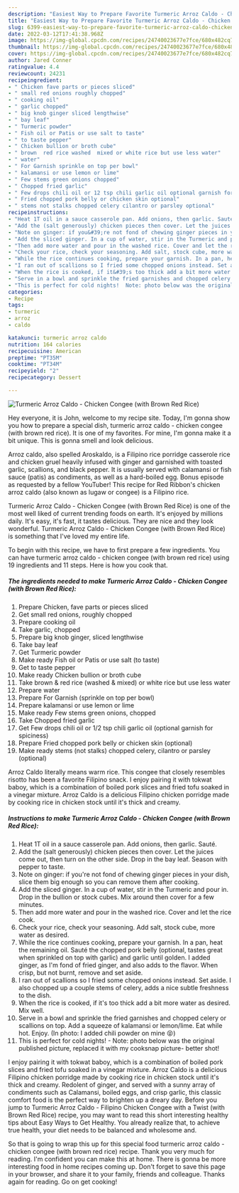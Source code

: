 ```yaml
---
description: "Easiest Way to Prepare Favorite Turmeric Arroz Caldo - Chicken Congee (with Brown Red Rice)"
title: "Easiest Way to Prepare Favorite Turmeric Arroz Caldo - Chicken Congee (with Brown Red Rice)"
slug: 6399-easiest-way-to-prepare-favorite-turmeric-arroz-caldo-chicken-congee-with-brown-red-rice
date: 2022-03-12T17:41:38.968Z
image: https://img-global.cpcdn.com/recipes/24740023677e7fce/680x482cq70/turmeric-arroz-caldo-chicken-congee-with-brown-red-rice-recipe-main-photo.jpg
thumbnail: https://img-global.cpcdn.com/recipes/24740023677e7fce/680x482cq70/turmeric-arroz-caldo-chicken-congee-with-brown-red-rice-recipe-main-photo.jpg
cover: https://img-global.cpcdn.com/recipes/24740023677e7fce/680x482cq70/turmeric-arroz-caldo-chicken-congee-with-brown-red-rice-recipe-main-photo.jpg
author: Jared Conner
ratingvalue: 4.4
reviewcount: 24231
recipeingredient:
- " Chicken fave parts or pieces sliced"
- " small red onions roughly chopped"
- " cooking oil"
- " garlic chopped"
- " big knob ginger sliced lengthwise"
- " bay leaf"
- " Turmeric powder"
- " Fish oil or Patis or use salt to taste"
- " to taste pepper"
- " Chicken bullion or broth cube"
- " brown  red rice washed  mixed or white rice but use less water"
- " water"
- " For Garnish sprinkle on top per bowl"
- " kalamansi or use lemon or lime"
- " Few stems green onions chopped"
- " Chopped fried garlic"
- " Few drops chili oil or 12 tsp chili garlic oil optional garnish for spiciness"
- " Fried chopped pork belly or chicken skin optional"
- " stems not stalks chopped celery cilantro or parsley optional"
recipeinstructions:
- "Heat 1T oil in a sauce casserole pan. Add onions, then garlic. Sauté."
- "Add the (salt generously) chicken pieces then cover. Let the juices come out, then turn on the other side. Drop in the bay leaf. Season with pepper to taste."
- "Note on ginger: if you&#39;re not fond of chewing ginger pieces in your dish, slice them big enough so you can remove them after cooking."
- "Add the sliced ginger. In a cup of water, stir in the Turmeric and pour in. Drop in the bullion or stock cubes. Mix around then cover for a few minutes."
- "Then add more water and pour in the washed rice. Cover and let the rice cook."
- "Check your rice, check your seasoning. Add salt, stock cube, more water as desired."
- "While the rice continues cooking, prepare your garnish. In a pan, heat the remaining oil. Sauté the chopped pork belly (optional, tastes great when sprinkled on top with garlic) and garlic until golden. I added ginger, as I&#39;m fond of fried ginger, and also adds to the flavor. When crisp, but not burnt, remove and set aside."
- "I ran out of scallions so I fried some chopped onions instead. Set aside. I also chopped up a couple stems of celery, adds a nice subtle freshness to the dish."
- "When the rice is cooked, if it&#39;s too thick add a bit more water as desired. Mix well."
- "Serve in a bowl and sprinkle the fried garnishes and chopped celery or scallions on top. Add a squeeze of kalamansi or lemon/lime. Eat while hot. Enjoy. (In photo: I added chili powder on mine 😝)"
- "This is perfect for cold nights!  Note: photo below was the original published picture, replaced it with my cooksnap picture- better shot!"
categories:
- Recipe
tags:
- turmeric
- arroz
- caldo

katakunci: turmeric arroz caldo 
nutrition: 164 calories
recipecuisine: American
preptime: "PT35M"
cooktime: "PT34M"
recipeyield: "2"
recipecategory: Dessert

---
```



![Turmeric Arroz Caldo - Chicken Congee (with Brown Red Rice)](https://img-global.cpcdn.com/recipes/24740023677e7fce/680x482cq70/turmeric-arroz-caldo-chicken-congee-with-brown-red-rice-recipe-main-photo.jpg)

Hey everyone, it is John, welcome to my recipe site. Today, I'm gonna show you how to prepare a special dish, turmeric arroz caldo - chicken congee (with brown red rice). It is one of my favorites. For mine, I'm gonna make it a bit unique. This is gonna smell and look delicious.

Arroz caldo, also spelled Aroskaldo, is a Filipino rice porridge casserole rice and chicken gruel heavily infused with ginger and garnished with toasted garlic, scallions, and black pepper. It is usually served with calamansi or fish sauce (patis) as condiments, as well as a hard-boiled egg. Bonus episode as requested by a fellow YouTuber! This recipe for Red Ribbon&#39;s chicken arroz caldo (also known as lugaw or congee) is a Filipino rice.

Turmeric Arroz Caldo - Chicken Congee (with Brown Red Rice) is one of the most well liked of current trending foods on earth. It's enjoyed by millions daily. It's easy, it's fast, it tastes delicious. They are nice and they look wonderful. Turmeric Arroz Caldo - Chicken Congee (with Brown Red Rice) is something that I've loved my entire life.


To begin with this recipe, we have to first prepare a few ingredients. You can have turmeric arroz caldo - chicken congee (with brown red rice) using 19 ingredients and 11 steps. Here is how you cook that.

<!--inarticleads1-->

##### The ingredients needed to make Turmeric Arroz Caldo - Chicken Congee (with Brown Red Rice):

1. Prepare  Chicken, fave parts or pieces sliced
1. Get  small red onions, roughly chopped
1. Prepare  cooking oil
1. Take  garlic, chopped
1. Prepare  big knob ginger, sliced lengthwise
1. Take  bay leaf
1. Get  Turmeric powder
1. Make ready  Fish oil or Patis or use salt (to taste)
1. Get  to taste pepper
1. Make ready  Chicken bullion or broth cube
1. Take  brown &amp; red rice (washed &amp; mixed) or white rice but use less water
1. Prepare  water
1. Prepare  For Garnish (sprinkle on top per bowl)
1. Prepare  kalamansi or use lemon or lime
1. Make ready  Few stems green onions, chopped
1. Take  Chopped fried garlic
1. Get  Few drops chili oil or 1/2 tsp chili garlic oil (optional garnish for spiciness)
1. Prepare  Fried chopped pork belly or chicken skin (optional)
1. Make ready  stems (not stalks) chopped celery, cilantro or parsley (optional)


Arroz Caldo literally means warm rice. This congee that closely resembles risotto has been a favorite Filipino snack. I enjoy pairing it with tokwat baboy, which is a combination of boiled pork slices and fried tofu soaked in a vinegar mixture. Arroz Caldo is a delicious Filipino chicken porridge made by cooking rice in chicken stock until it&#39;s thick and creamy. 

<!--inarticleads2-->

##### Instructions to make Turmeric Arroz Caldo - Chicken Congee (with Brown Red Rice):

1. Heat 1T oil in a sauce casserole pan. Add onions, then garlic. Sauté.
1. Add the (salt generously) chicken pieces then cover. Let the juices come out, then turn on the other side. Drop in the bay leaf. Season with pepper to taste.
1. Note on ginger: if you&#39;re not fond of chewing ginger pieces in your dish, slice them big enough so you can remove them after cooking.
1. Add the sliced ginger. In a cup of water, stir in the Turmeric and pour in. Drop in the bullion or stock cubes. Mix around then cover for a few minutes.
1. Then add more water and pour in the washed rice. Cover and let the rice cook.
1. Check your rice, check your seasoning. Add salt, stock cube, more water as desired.
1. While the rice continues cooking, prepare your garnish. In a pan, heat the remaining oil. Sauté the chopped pork belly (optional, tastes great when sprinkled on top with garlic) and garlic until golden. I added ginger, as I&#39;m fond of fried ginger, and also adds to the flavor. When crisp, but not burnt, remove and set aside.
1. I ran out of scallions so I fried some chopped onions instead. Set aside. I also chopped up a couple stems of celery, adds a nice subtle freshness to the dish.
1. When the rice is cooked, if it&#39;s too thick add a bit more water as desired. Mix well.
1. Serve in a bowl and sprinkle the fried garnishes and chopped celery or scallions on top. Add a squeeze of kalamansi or lemon/lime. Eat while hot. Enjoy. (In photo: I added chili powder on mine 😝)
1. This is perfect for cold nights!  - Note: photo below was the original published picture, replaced it with my cooksnap picture- better shot!


I enjoy pairing it with tokwat baboy, which is a combination of boiled pork slices and fried tofu soaked in a vinegar mixture. Arroz Caldo is a delicious Filipino chicken porridge made by cooking rice in chicken stock until it&#39;s thick and creamy. Redolent of ginger, and served with a sunny array of condiments such as Calamansi, boiled eggs, and crisp garlic, this classic comfort food is the perfect way to brighten up a dreary day. Before you jump to Turmeric Arroz Caldo - Filipino Chicken Congee with a Twist (with Brown Red Rice) recipe, you may want to read this short interesting healthy tips about Easy Ways to Get Healthy. You already realize that, to achieve true health, your diet needs to be balanced and wholesome and. 

So that is going to wrap this up for this special food turmeric arroz caldo - chicken congee (with brown red rice) recipe. Thank you very much for reading. I'm confident you can make this at home. There is gonna be more interesting food in home recipes coming up. Don't forget to save this page in your browser, and share it to your family, friends and colleague. Thanks again for reading. Go on get cooking!
